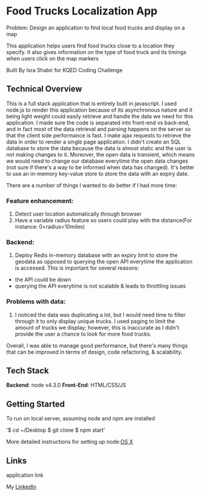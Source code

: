 # Food Trucks Localization App

Problem: Design an application to find local food trucks and display on a map

This application helps users find food trucks close to a location they specify.
It also gives information on the type of food truck and its timings when
users click on the map markers

Built By Isra Shabir for KQED Coding Challenge

## Technical Overview

This is a full stack application that is entirely built in javascript. I used node.js to render this application because of its asynchronous nature and it being light weight could easily retrieve and handle the data we need for this application. I made sure the code is separated into front-end vs back-end, and in fact most of the data retrieval and parsing happens on the server so that the client side performance is fast. I make ajax requests to retrieve the data in order to render a single page application. I didn't create an SQL database to store the data because the data is almost static and the user is not making changes to it. Moreover, the open data is transient, which means we would need to change our database everytime the open data changes (not sure if there's a way to be informed when data has changed). It's better to use an in-memory key-value store to store the data with an expiry date. 

There are a number of things I wanted to do better if I had more time:

### Feature enhancement:

1. Detect user location automatically through browser
2. Have a variable radius feature so users could play with the distance(For instance: 0<radius<10miles)

### Backend:

1. Deploy Redis in-memory database with an expiry limit to store the geodata as opposed to querying the open API everytime the application is accessed. 
This is important for several reasons:

* the API could be down
* querying the API everytime is not scalable & leads to throttling issues

### Problems with data:

1. I noticed the data was duplicating a lot, but I would need time to filter through it to only display unique trucks. I used paging to limit the amount of trucks we display; however, this is inaccurate as I didn't provide the user a chance to look for more food trucks. 

Overall, I was able to manage good performance, but there's many things that can be improved in terms of design, code refactoring, & scalability. 

## Tech Stack

**Backend**: node v4.3.0
**Front-End**: HTML/CSS/JS

## Getting Started

To run on local server, assuming node and npm are installed

'$ cd ~/Desktop
$ git clone <this repository>
$ npm start'

More detailed instructions for setting up node:[OS X][1] 

[1]: (http://blog.teamtreehouse.com/install-node-js-npm-mac)

## Links

application link

My [LinkedIn][1]

[1]: (https://www.linkedin.com/in/isra-shabir-ab65b034?trk=nav_responsive_tab_profile_pic)




